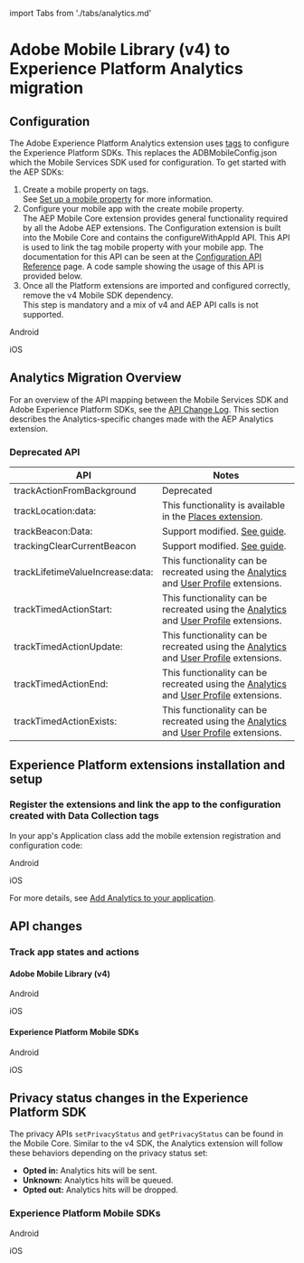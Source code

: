 import Tabs from './tabs/analytics.md'

# Adobe Mobile Library (v4) to Experience Platform Analytics migration

## Configuration

The Adobe Experience Platform Analytics extension uses [tags](https://experience.adobe.com/#/data-collection/) to configure the Experience Platform SDKs. This replaces the ADBMobileConfig.json which the Mobile Services SDK used for configuration. To get started with the AEP SDKs:

1. Create a mobile property on tags. <br/>See [Set up a mobile property](../../getting-started/create-a-mobile-property.md) for more information.
2. Configure your mobile app with the create mobile property.<br/>The AEP Mobile Core extension provides general functionality required by all the Adobe AEP extensions. The Configuration extension is built into the Mobile Core and contains the configureWithAppId API. This API is used to link the tag mobile property with your mobile app. The documentation for this API can be seen at the [Configuration API Reference](../../mobile-core/configuration/api-reference.md#configurewithappid) page. A code sample showing the usage of this API is provided below.
3. Once all the Platform extensions are imported and configured correctly, remove the v4 Mobile SDK dependency. <br/>This step is mandatory and a mix of v4 and AEP API calls is not supported.

<TabsBlock orientation="horizontal" slots="heading, content" repeat="2"/>

Android

<Tabs query="platform=android&task=config"/>

iOS

<Tabs query="platform=ios&task=config"/>

## Analytics Migration Overview

For an overview of the API mapping between the Mobile Services SDK and Adobe Experience Platform SDKs, see the [API Change Log](./api-changelog.md). This section describes the Analytics-specific changes made with the AEP Analytics extension.

### Deprecated API

| API | Notes |
|---|---|
| trackActionFromBackground | Deprecated |
| trackLocation:data: | This functionality is available in the [Places extension](../../places/index.md). |
| trackBeacon:Data: | Support modified. [See guide](../../adobe-analytics/track-beacon.md). |
| trackingClearCurrentBeacon | Support modified. [See guide](../../adobe-analytics/track-beacon.md). |
| trackLifetimeValueIncrease:data: | This functionality can be recreated using the [Analytics](../../adobe-analytics/index.md) and [User Profile](../../profile/index.md) extensions.
| trackTimedActionStart: | This functionality can be recreated using the [Analytics](../../adobe-analytics/index.md) and [User Profile](../../profile/index.md) extensions.
| trackTimedActionUpdate: | This functionality can be recreated using the [Analytics](../../adobe-analytics/index.md) and [User Profile](../../profile/index.md) extensions.
| trackTimedActionEnd: | This functionality can be recreated using the [Analytics](../../adobe-analytics/index.md) and [User Profile](../../profile/index.md) extensions.
| trackTimedActionExists: | This functionality can be recreated using the [Analytics](../../adobe-analytics/index.md) and [User Profile](../../profile/index.md) extensions.

## Experience Platform extensions installation and setup

### Register the extensions and link the app to the configuration created with Data Collection tags

In your app's Application class add the mobile extension registration and configuration code:

<TabsBlock orientation="horizontal" slots="heading, content" repeat="2"/>

Android

<Tabs query="platform=android&task=aep-install"/>

iOS

<Tabs query="platform=ios&task=aep-install"/>

For more details, see [Add Analytics to your application](../../adobe-analytics/index.md#add-analytics-to-your-application).

## API changes

### Track app states and actions

#### Adobe Mobile Library (v4)

<TabsBlock orientation="horizontal" slots="heading, content" repeat="2"/>

Android

<Tabs query="platform=android&task=api-changes-v4"/>

iOS

<Tabs query="platform=ios&task=api-changes-v4"/>

#### Experience Platform Mobile SDKs

<TabsBlock orientation="horizontal" slots="heading, content" repeat="2"/>

Android

<Tabs query="platform=android&task=api-changes-aep"/>

iOS

<Tabs query="platform=ios&task=api-changes-aep"/>


## Privacy status changes in the Experience Platform SDK

The privacy APIs `setPrivacyStatus` and `getPrivacyStatus` can be found in the Mobile Core. Similar to the v4 SDK, the Analytics extension will follow these behaviors depending on the privacy status set:

* **Opted in:** Analytics hits will be sent.
* **Unknown:** Analytics hits will be queued.
* **Opted out:** Analytics hits will be dropped.

### Experience Platform Mobile SDKs

<TabsBlock orientation="horizontal" slots="heading, content" repeat="2"/>

Android

<Tabs query="platform=android&task=privacy-changes-aep"/>

iOS

<Tabs query="platform=ios&task=privacy-changes-aep"/>

